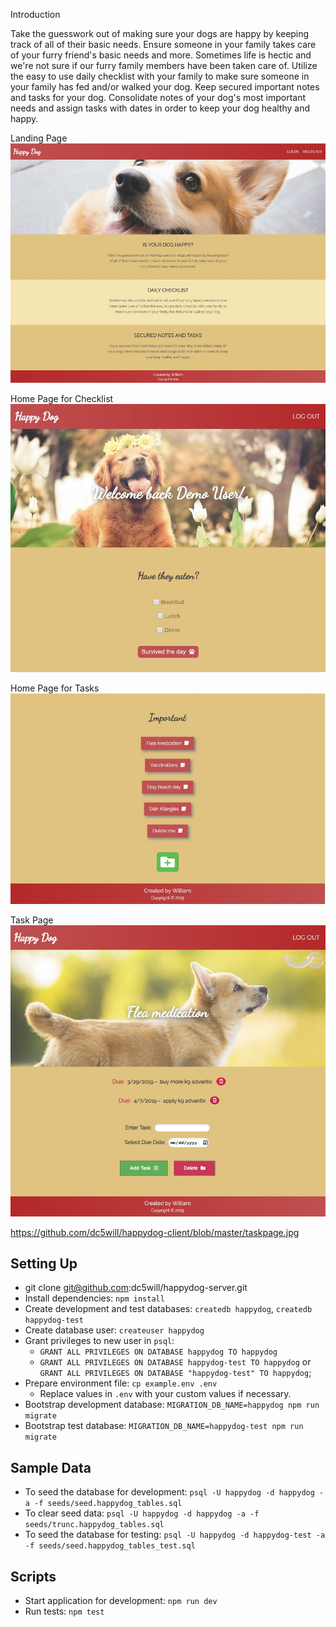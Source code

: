

Introduction

Take the guesswork out of making sure your dogs are happy by keeping track of all of their basic needs. Ensure someone in your family takes care of your furry friend's basic needs and more. Sometimes life is hectic and we're not sure if our furry family members have been taken care of. Utilize the easy to use daily checklist with your family to make sure someone in your family has fed and/or walked your dog. Keep secured important notes and tasks for your dog. Consolidate notes of your dog's most important needs and assign tasks with dates in order to keep your dog healthy and happy.


Landing Page
![alt text](https://github.com/dc5will/happydog-client/blob/master/landingpage.jpg)

Home Page for Checklist
![alt text](https://github.com/dc5will/happydog-client/blob/master/homepage1.jpg)

Home Page for Tasks
![alt text](https://github.com/dc5will/happydog-client/blob/master/homepage2.jpg)

Task Page
![alt text](https://github.com/dc5will/happydog-client/blob/master/taskpage.jpg)


https://github.com/dc5will/happydog-client/blob/master/taskpage.jpg

## Setting Up

- git clone git@github.com:dc5will/happydog-server.git
- Install dependencies: `npm install`
- Create development and test databases: `createdb happydog`, `createdb happydog-test`
- Create database user: `createuser happydog`
- Grant privileges to new user in `psql`:
  - `GRANT ALL PRIVILEGES ON DATABASE happydog TO happydog`
  - `GRANT ALL PRIVILEGES ON DATABASE happydog-test TO happydog` or `GRANT ALL PRIVILEGES ON DATABASE "happydog-test" TO happydog`;
- Prepare environment file: `cp example.env .env`
  - Replace values in `.env` with your custom values if necessary.
- Bootstrap development database: `MIGRATION_DB_NAME=happydog npm run migrate`
- Bootstrap test database: `MIGRATION_DB_NAME=happydog-test npm run migrate`

## Sample Data

- To seed the database for development: `psql -U happydog -d happydog -a -f seeds/seed.happydog_tables.sql`
- To clear seed data: `psql -U happydog -d happydog -a -f seeds/trunc.happydog_tables.sql`
- To seed the database for testing: `psql -U happydog -d happydog-test -a -f seeds/seed.happydog_tables_test.sql`

## Scripts

- Start application for development: `npm run dev`
- Run tests: `npm test`
